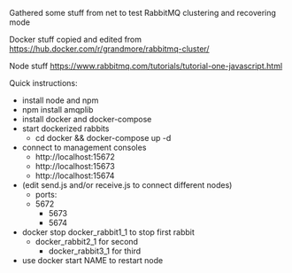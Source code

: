 Gathered some stuff from net to test RabbitMQ clustering and recovering mode

Docker stuff copied and edited from https://hub.docker.com/r/grandmore/rabbitmq-cluster/

Node stuff https://www.rabbitmq.com/tutorials/tutorial-one-javascript.html

Quick instructions:
 - install node and npm
 - npm install amqplib
 - install docker and docker-compose
 - start dockerized rabbits
   - cd docker && docker-compose up -d
 - connect to management consoles 
   - http://localhost:15672
   - http://localhost:15673
   - http://localhost:15674
 - (edit send.js and/or receive.js to connect different nodes)
   - ports:
   - 5672
	 - 5673
	 - 5674
 - docker stop docker_rabbit1_1 to stop first rabbit
   - docker_rabbit2_1 for second
	 - docker_rabbit3_1 for third
 - use docker start NAME to restart node
